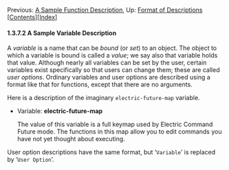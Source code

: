 

Previous: [A Sample Function Description](A-Sample-Function-Description.html), Up: [Format of Descriptions](Format-of-Descriptions.html)   \[[Contents](index.html#SEC_Contents "Table of contents")]\[[Index](Index.html "Index")]

#### 1.3.7.2 A Sample Variable Description

A *variable* is a name that can be *bound* (or *set*) to an object. The object to which a variable is bound is called a *value*; we say also that variable holds that value. Although nearly all variables can be set by the user, certain variables exist specifically so that users can change them; these are called *user options*. Ordinary variables and user options are described using a format like that for functions, except that there are no arguments.

Here is a description of the imaginary `electric-future-map` variable.

*   Variable: **electric-future-map**

    The value of this variable is a full keymap used by Electric Command Future mode. The functions in this map allow you to edit commands you have not yet thought about executing.

User option descriptions have the same format, but ‘`Variable`’ is replaced by ‘`User Option`’.
